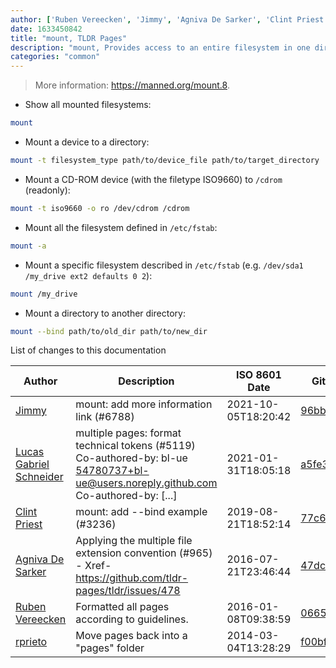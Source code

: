 ```yaml
---
author: ['Ruben Vereecken', 'Jimmy', 'Agniva De Sarker', 'Clint Priest', 'rprieto', 'Lucas Gabriel Schneider']
date: 1633450842
title: "mount, TLDR Pages"
description: "mount, Provides access to an entire filesystem in one directory."
categories: "common"
---
```

> More information: <https://manned.org/mount.8>.

- Show all mounted filesystems:

```bash
mount
```

- Mount a device to a directory:

```bash
mount -t filesystem_type path/to/device_file path/to/target_directory
```

- Mount a CD-ROM device (with the filetype ISO9660) to `/cdrom` (readonly):

```bash
mount -t iso9660 -o ro /dev/cdrom /cdrom
```

- Mount all the filesystem defined in `/etc/fstab`:

```bash
mount -a
```

- Mount a specific filesystem described in `/etc/fstab` (e.g. `/dev/sda1 /my_drive ext2 defaults 0 2`):

```bash
mount /my_drive
```

- Mount a directory to another directory:

```bash
mount --bind path/to/old_dir path/to/new_dir
```
List of changes to this documentation


Author | Description | ISO 8601 Date | GitHub link
------|-----|-----|-----
[Jimmy](mailto:30603522+jim4067@users.noreply.github.com) | mount: add more information link (#6788) | 2021-10-05T18:20:42 | [96bb5fde4169](https://github.com/tldr-pages/tldr/commit/96bb5fde416932e736be172e2de8be432596aaee)
[Lucas Gabriel Schneider](mailto:casdpa@gmail.com) | multiple pages: format technical tokens (#5119) Co-authored-by: bl-ue <54780737+bl-ue@users.noreply.github.com> Co-authored-by: [...] | 2021-01-31T18:05:18 | [a5fe31bc47ae](https://github.com/tldr-pages/tldr/commit/a5fe31bc47aece3efa5e66b52b3cf384f27d5d72)
[Clint Priest](mailto:github@rxv.me) | mount: add --bind example (#3236) | 2019-08-21T18:52:14 | [77c60fc861c0](https://github.com/tldr-pages/tldr/commit/77c60fc861c038d12082367c27851391a23e4e8b)
[Agniva De Sarker](mailto:agnivade@yahoo.co.in) | Applying the multiple file extension convention (#965) - Xref- https://github.com/tldr-pages/tldr/issues/478 | 2016-07-21T23:46:44 | [47dc50bd0285](https://github.com/tldr-pages/tldr/commit/47dc50bd02853de60694c8fc3b0ae907a04a2aed)
[Ruben Vereecken](mailto:rubenvereecken@gmail.com) | Formatted all pages according to guidelines. | 2016-01-08T09:38:59 | [066582e8eab5](https://github.com/tldr-pages/tldr/commit/066582e8eab57bce9861cc8d379e158d61f1cc95)
[rprieto](mailto:choicesmade@gmail.com) | Move pages back into a "pages" folder | 2014-03-04T13:28:29 | [f00bf64426a7](https://github.com/tldr-pages/tldr/commit/f00bf64426a792ee3aac792f9c0aec3f8b1eaa7d)


